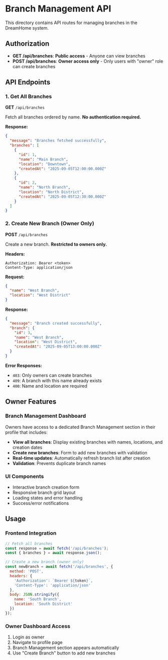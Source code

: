 # Branch Management API

This directory contains API routes for managing branches in the DreamHome system.

## Authorization

- **GET /api/branches**: **Public access** - Anyone can view branches
- **POST /api/branches**: **Owner access only** - Only users with "owner" role can create branches

## API Endpoints

### 1. Get All Branches
**GET** `/api/branches`

Fetch all branches ordered by name. **No authentication required.**

**Response:**
```json
{
  "message": "Branches fetched successfully",
  "branches": [
    {
      "id": 1,
      "name": "Main Branch",
      "location": "Downtown",
      "createdAt": "2025-09-05T12:00:00.000Z"
    },
    {
      "id": 2,
      "name": "North Branch",
      "location": "North District",
      "createdAt": "2025-09-05T12:30:00.000Z"
    }
  ]
}
```

### 2. Create New Branch (Owner Only)
**POST** `/api/branches`

Create a new branch. **Restricted to owners only.**

**Headers:**
```
Authorization: Bearer <token>
Content-Type: application/json
```

**Request:**
```json
{
  "name": "West Branch",
  "location": "West District"
}
```

**Response:**
```json
{
  "message": "Branch created successfully",
  "branch": {
    "id": 3,
    "name": "West Branch",
    "location": "West District",
    "createdAt": "2025-09-05T13:00:00.000Z"
  }
}
```

**Error Responses:**
- `403`: Only owners can create branches
- `409`: A branch with this name already exists
- `400`: Name and location are required

## Owner Features

### Branch Management Dashboard
Owners have access to a dedicated Branch Management section in their profile that includes:

- **View all branches**: Display existing branches with names, locations, and creation dates
- **Create new branches**: Form to add new branches with validation
- **Real-time updates**: Automatically refresh branch list after creation
- **Validation**: Prevents duplicate branch names

### UI Components
- Interactive branch creation form
- Responsive branch grid layout
- Loading states and error handling
- Success/error notifications

## Usage

### Frontend Integration
```javascript
// Fetch all branches
const response = await fetch('/api/branches');
const { branches } = await response.json();

// Create a new branch (owner only)
const newBranch = await fetch('/api/branches', {
  method: 'POST',
  headers: { 
    'Authorization': `Bearer ${token}`,
    'Content-Type': 'application/json' 
  },
  body: JSON.stringify({
    name: 'South Branch',
    location: 'South District'
  })
});
```

### Owner Dashboard Access
1. Login as owner
2. Navigate to profile page
3. Branch Management section appears automatically
4. Use "Create Branch" button to add new branches
